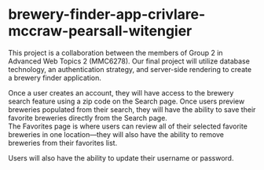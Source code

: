 # brewery-finder-app-crivlare-mccraw-pearsall-witengier
This project is a collaboration between the members of Group 2 in Advanced Web Topics 2 (MMC6278). Our final project will utilize database technology, an authentication strategy, and server-side rendering to create a brewery finder application.

Once a user creates an account, they will have access to the brewery search feature using a zip code on the Search page. Once users preview breweries populated from their search, they will have the ability to save their favorite breweries directly from the Search page.  
The Favorites page is where users can review all of their selected favorite breweries in one location—they will also have the ability to remove breweries from their favorites list. 

Users will also have the ability to update their username or password.


